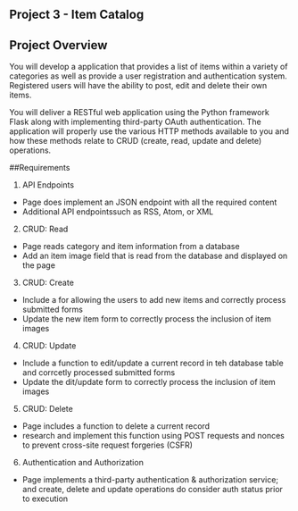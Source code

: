 ## Project 3 - Item Catalog

## Project Overview
You will develop a application that provides a list of items within a variety of categories as well as provide a user registration and authentication system. Registered users will have the ability to post, edit and delete their own items.

You will deliver a RESTful web application using the Python framework Flask along with implementing third-party OAuth authentication. The application will properly use the various HTTP methods available to you and how these methods relate to CRUD (create, read, update and delete) operations.

##Requirements
1. API Endpoints
  * Page does implement an JSON endpoint with all the required content
  * Additional API endpointssuch as RSS, Atom, or XML
2. CRUD: Read
  * Page reads category and item information from a database
  * Add an item image field that is read from the database and displayed on the page
3. CRUD: Create
  * Include a for allowing the users to add new items and correctly process submitted forms
  * Update the new item form to correctly process the inclusion of item images
4. CRUD: Update
  * Include a function to edit/update a current record in teh database table and corrcetly processed submitted forms
  * Update the dit/update form to correctly process the inclusion of item images
5. CRUD: Delete
  * Page includes a function to delete a current record
  * research and implement this function using POST requests and nonces to prevent cross-site request forgeries (CSFR)
6. Authentication and Authorization
  * Page implements a third-party authentication & authorization service; and create, delete and update operations do consider auth status prior to execution


